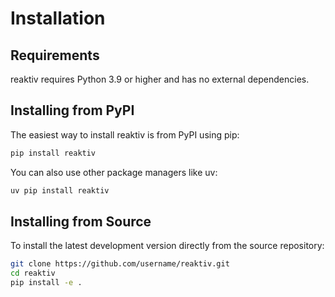 # Installation

## Requirements

reaktiv requires Python 3.9 or higher and has no external dependencies.

## Installing from PyPI

The easiest way to install reaktiv is from PyPI using pip:

```bash
pip install reaktiv
```

You can also use other package managers like uv:

```bash
uv pip install reaktiv
```

## Installing from Source

To install the latest development version directly from the source repository:

```bash
git clone https://github.com/username/reaktiv.git
cd reaktiv
pip install -e .
```